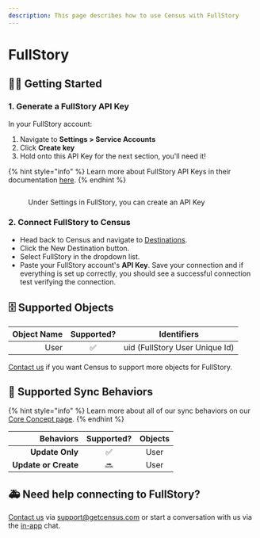 ```yaml
---
description: This page describes how to use Census with FullStory
---
```


# FullStory

## 🏃‍♀️ Getting Started

### 1. Generate a FullStory API Key

In your FullStory account:

1. Navigate to **Settings > Service Accounts**
2. Click **Create key**
3. Hold onto this API Key for the next section, you'll need it!

{% hint style="info" %}
Learn more about FullStory API Keys in their documentation [here](https://help.fullstory.com/hc/en-us/articles/360052021773-Managing-API-Keys).
{% endhint %}

<figure><img src="../.gitbook/assets/image (23).png" alt=""><figcaption><p>Under Settings in FullStory, you can create an API Key</p></figcaption></figure>

### 2. Connect FullStory to Census

* Head back to Census and navigate to [Destinations](https://app.getcensus.com/destinations).
* Click the New Destination button.
* Select FullStory in the dropdown list.
* Paste your FullStory account's **API Key**. Save your connection and if everything is set up correctly, you should see a successful connection test verifying the connection.

## 🗄 Supported Objects

| **Object Name** | **Supported?** | Identifiers                    |
| --------------: | :------------: | ------------------------------ |
|            User |        ✅       | uid (FullStory User Unique Id) |

[Contact us](mailto:support@getcensus.com) if you want Census to support more objects for FullStory.

## 🔄 Supported Sync Behaviors

{% hint style="info" %}
Learn more about all of our sync behaviors on our [Core Concept page](../basics/core-concept/#the-different-sync-behaviors).
{% endhint %}

|        **Behaviors** | **Supported?** | **Objects** |
| -------------------: | :------------: | :---------: |
|      **Update Only** |        ✅       |     User    |
| **Update or Create** |       🔜       |     User    |

## 🚑 Need help connecting to FullStory?

[Contact us](mailto:support@getcensus.com) via support@getcensus.com or start a conversation with us via the [in-app](https://app.getcensus.com) chat.
